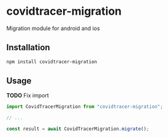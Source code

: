 # covidtracer-migration

Migration module for android and ios

## Installation

```sh
npm install covidtracer-migration
```

## Usage
**TODO** Fix import
```js
import CovidTracerMigration from "covidtracer-migration";

// ...

const result = await CovidTracerMigration.migrate();
```